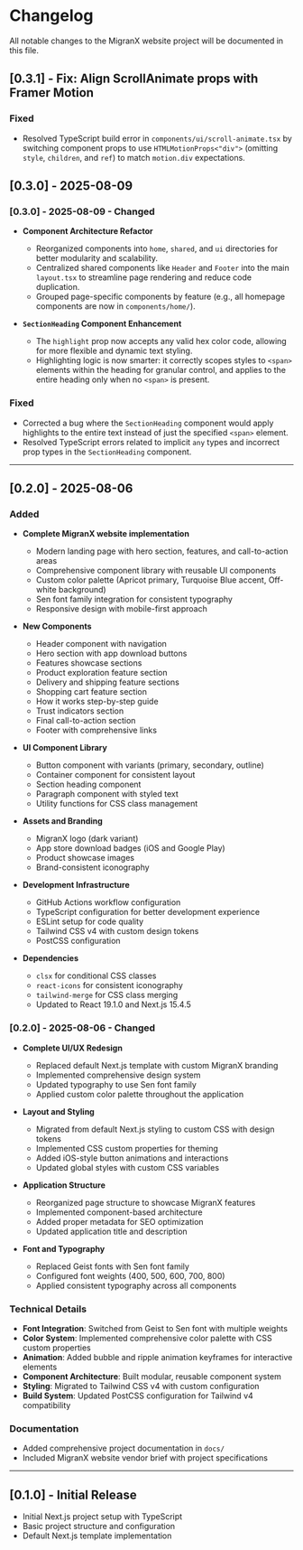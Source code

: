 # Changelog

All notable changes to the MigranX website project will be documented in this file.

## [0.3.1] - Fix: Align ScrollAnimate props with Framer Motion

### Fixed

- Resolved TypeScript build error in `components/ui/scroll-animate.tsx` by switching component props to use `HTMLMotionProps<"div">` (omitting `style`, `children`, and `ref`) to match `motion.div` expectations.

## [0.3.0] - 2025-08-09

### [0.3.0] - 2025-08-09 - Changed

- **Component Architecture Refactor**

  - Reorganized components into `home`, `shared`, and `ui` directories for better modularity and scalability.
  - Centralized shared components like `Header` and `Footer` into the main `layout.tsx` to streamline page rendering and reduce code duplication.
  - Grouped page-specific components by feature (e.g., all homepage components are now in `components/home/`).

- **`SectionHeading` Component Enhancement**
  - The `highlight` prop now accepts any valid hex color code, allowing for more flexible and dynamic text styling.
  - Highlighting logic is now smarter: it correctly scopes styles to `<span>` elements within the heading for granular control, and applies to the entire heading only when no `<span>` is present.

### Fixed

- Corrected a bug where the `SectionHeading` component would apply highlights to the entire text instead of just the specified `<span>` element.
- Resolved TypeScript errors related to implicit `any` types and incorrect prop types in the `SectionHeading` component.

---

## [0.2.0] - 2025-08-06

### Added

- **Complete MigranX website implementation**

  - Modern landing page with hero section, features, and call-to-action areas
  - Comprehensive component library with reusable UI components
  - Custom color palette (Apricot primary, Turquoise Blue accent, Off-white background)
  - Sen font family integration for consistent typography
  - Responsive design with mobile-first approach

- **New Components**

  - Header component with navigation
  - Hero section with app download buttons
  - Features showcase sections
  - Product exploration feature section
  - Delivery and shipping feature sections
  - Shopping cart feature section
  - How it works step-by-step guide
  - Trust indicators section
  - Final call-to-action section
  - Footer with comprehensive links

- **UI Component Library**

  - Button component with variants (primary, secondary, outline)
  - Container component for consistent layout
  - Section heading component
  - Paragraph component with styled text
  - Utility functions for CSS class management

- **Assets and Branding**

  - MigranX logo (dark variant)
  - App store download badges (iOS and Google Play)
  - Product showcase images
  - Brand-consistent iconography

- **Development Infrastructure**

  - GitHub Actions workflow configuration
  - TypeScript configuration for better development experience
  - ESLint setup for code quality
  - Tailwind CSS v4 with custom design tokens
  - PostCSS configuration

- **Dependencies**
  - `clsx` for conditional CSS classes
  - `react-icons` for consistent iconography
  - `tailwind-merge` for CSS class merging
  - Updated to React 19.1.0 and Next.js 15.4.5

### [0.2.0] - 2025-08-06 - Changed

- **Complete UI/UX Redesign**

  - Replaced default Next.js template with custom MigranX branding
  - Implemented comprehensive design system
  - Updated typography to use Sen font family
  - Applied custom color palette throughout the application

- **Layout and Styling**

  - Migrated from default Next.js styling to custom CSS with design tokens
  - Implemented CSS custom properties for theming
  - Added iOS-style button animations and interactions
  - Updated global styles with custom CSS variables

- **Application Structure**

  - Reorganized page structure to showcase MigranX features
  - Implemented component-based architecture
  - Added proper metadata for SEO optimization
  - Updated application title and description

- **Font and Typography**
  - Replaced Geist fonts with Sen font family
  - Configured font weights (400, 500, 600, 700, 800)
  - Applied consistent typography across all components

### Technical Details

- **Font Integration**: Switched from Geist to Sen font with multiple weights
- **Color System**: Implemented comprehensive color palette with CSS custom properties
- **Animation**: Added bubble and ripple animation keyframes for interactive elements
- **Component Architecture**: Built modular, reusable component system
- **Styling**: Migrated to Tailwind CSS v4 with custom configuration
- **Build System**: Updated PostCSS configuration for Tailwind v4 compatibility

### Documentation

- Added comprehensive project documentation in `docs/`
- Included MigranX website vendor brief with project specifications

---

## [0.1.0] - Initial Release

- Initial Next.js project setup with TypeScript
- Basic project structure and configuration
- Default Next.js template implementation
